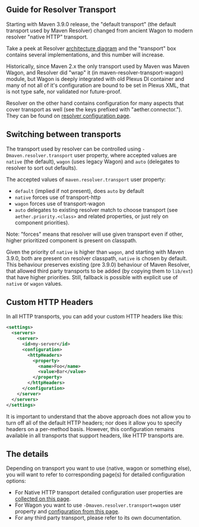 ## Guide for Resolver Transport
<!--
Licensed to the Apache Software Foundation (ASF) under one
or more contributor license agreements.  See the NOTICE file
distributed with this work for additional information
regarding copyright ownership.  The ASF licenses this file
to you under the Apache License, Version 2.0 (the
"License"); you may not use this file except in compliance
with the License.  You may obtain a copy of the License at

    http://www.apache.org/licenses/LICENSE-2.0

Unless required by applicable law or agreed to in writing,
software distributed under the License is distributed on an
"AS IS" BASIS, WITHOUT WARRANTIES OR CONDITIONS OF ANY
KIND, either express or implied.  See the License for the
specific language governing permissions and limitations
under the License.
-->

Starting with Maven 3.9.0 release, the "default transport" (the default transport used by Maven Resolver)
changed from ancient Wagon to modern resolver "native HTTP" transport.

Take a peek at Resolver [architecture diagram](https://maven.apache.org/resolver/) and the "transport" box
contains several implementations, and this number will increase.

Historically, since Maven 2.x the only transport used by Maven was Maven Wagon, and Resolver did "wrap" it
(in maven-resolver-transport-wagon) module, but Wagon is deeply integrated with old Plexus DI container and
many of not all of it's configuration are bound to be set in Plexus XML, that is not type safe, nor validated
nor future-proof.

Resolver on the other hand contains configuration for many aspects that cover transport as well (see the keys
prefixed with "aether.connector."). They can be found on 
[resolver configuration page](https://maven.apache.org/resolver/configuration.html).

## Switching between transports

The transport used by resolver can be controlled using `-Dmaven.resolver.transport` user property, where accepted
values are `native` (the default), `wagon` (uses legacy Wagon) and `auto` (delegates to resolver to sort
out defaults).

The accepted values of `maven.resolver.transport` user property:
* `default` (implied if not present), does `auto` by default
* `native` forces use of transport-http
* `wagon` forces use of transport-wagon
* `auto` delegates to existing resolver match to choose transport (see `aether.priority.<class>` and related properties, or just rely on component priorities).

Note: "forces" means that resolver will use given transport even if other, higher prioritized component is present
on classpath.

Given the priority of `native` is higher than `wagon`, and starting with Maven 3.9.0, both are present on resolver
classpath, `native` is chosen by default. This behaviour preserves existing (pre 3.9.0) behaviour of Maven Resolver,
that allowed third party transports to be added (by copying them to `lib/ext`) that have higher priorities. Still,
fallback is possible with explicit use of `native` or `wagon` values.

## Custom HTTP Headers

In all HTTP transports, you can add your custom HTTP headers like this:

```xml
<settings>
  <servers>
    <server>
      <id>my-server</id>
      <configuration>
        <httpHeaders>
          <property>
            <name>Foo</name>
            <value>Bar</value>
          </property>
        </httpHeaders>
      </configuration>
    </server>
  </servers>
</settings>
```

It is important to understand that the above approach does not allow you to turn off all of the default HTTP headers; 
nor does it allow you to specify headers on a per-method basis. However, this configuration remains available in all 
transports that support headers, like HTTP transports are.

## The details

Depending on transport you want to use (native, wagon or something else), you will want to refer to corresponding
page(s) for detailed configuration options:

* For Native HTTP transport detailed configuration user properties are [collected on this page](https://maven.apache.org/resolver/configuration.html).
* For Wagon you want to use `-Dmaven.resolver.transport=wagon` user property and [configuration from this page](https://maven.apache.org/guides/mini/guide-http-settings.html).
* For any third party transport, please refer to its own documentation.